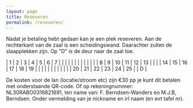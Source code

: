 ```yaml
---
layout: page
title: Reseveren
permalink: /reseveren/
---
```


Nadat je betaling hebt gedaan kan je een plek reseveren. Aan de rechterkant van de zaal is een scheidingswand. Daarachter zullen de slaapplekken zijn. Op "D" is de deur naar de zaal toe.

| 1 | 2 | 3 | 4 | 5 | 6 | 7 |   |
|   |   |   |   |   |   |   |   |
|   | 8 | 9 | 10 | 11 | 12 | 13 |   |
|   | 14 | 15 | 16 | 17 | 18 | 19 |   |
|   |   |   |   |   |   |   |   |
| 20 | 21 | 22 | 23 | 24 | 25 |   | D  |


De kosten voor de lan (locatie/stroom etc) zijn €30 pp je kunt dit betalen met onderstaande QR-code. Of op rekeningnummer: NL30RABO0316821691, ten name van: F. Berndsen-Wanders eo M.J.B, Berndsen. Onder vermelding van je nickname en irl naam (en evt tafel nr).

